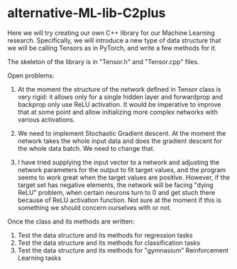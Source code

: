 # alternative-ML-lib-C2plus
Here we will try creating our own C++ library for our Machine Learning research. Specifically, we will introduce a new type of data structure that we will be calling Tensors as in PyTorch, and write a few methods for it.


The skeleton of the library is in "Tensor.h" and "Tensor.cpp" files.


Open problems:

1. At the moment the structure of the network defined in Tensor class is very rigid: it allows only for a single hidden layer and forwardprop and backprop only use ReLU activation. It would be imperative to improve that at some point and allow initializing more complex networks with various activations.

2. We need to implement Stochastic Gradient descent. At the moment the network takes the whole input data and does the gradient descent for the whole data batch. We need to change that. 
   
3. I have tried supplying the input vector to a network and adjusting the network parameters for the output to fit target values, and the program seems to work great when the target values are positive. However, if the target set has negative elements, the network will be facing "dying ReLU" problem, when certain neurons turn to 0 and get stuch there because of ReLU activation function. Not sure at the moment if this is something we should concern ourselves with or not.






Once the class and its methods are written:

1. Test the data structure and its methods for regression tasks
2. Test the data structure and its methods for classification tasks
3. Test the data structure and its methods for "gymnasium" Reinforcement Learning tasks
